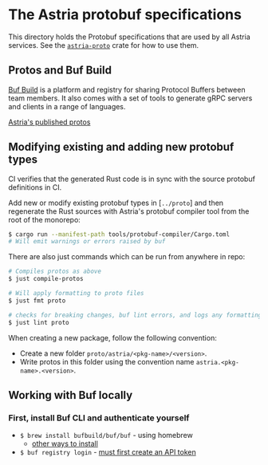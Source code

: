# The Astria protobuf specifications

This directory holds the Protobuf specifications that are used
by all Astria services. See the [`astria-proto`](../crates/astria-proto) crate
for how to use them.

## Protos and Buf Build

[Buf Build](https://buf.build/) is a platform and registry for sharing Protocol
Buffers between team members. It also comes with a set of tools to generate gRPC
servers and clients in a range of languages.

[Astria's published protos](https://buf.build/astria/astria)

## Modifying existing and adding new protobuf types

CI verifies that the generated Rust code is in sync with the source protobuf
definitions in CI.

Add new or modify existing protobuf types in [`../proto`] and then regenerate
the Rust sources with Astria's protobuf compiler tool from the root of the monorepo:

```sh
$ cargo run --manifest-path tools/protobuf-compiler/Cargo.toml
# Will emit warnings or errors raised by buf
```

There are also just commands which can be run from anywhere in repo:

```sh
# Compiles protos as above
$ just compile-protos

# Will apply formatting to proto files
$ just fmt proto

# checks for breaking changes, buf lint errors, and logs any formatting changes
$ just lint proto
```

When creating a new package, follow the following convention:

* Create a new folder `proto/astria/<pkg-name>/<version>`.
* Write protos in this folder using the convention name
  `astria.<pkg-name>.<version>`.

## Working with Buf locally

### First, install Buf CLI and authenticate yourself

* `$ brew install bufbuild/buf/buf` - using homebrew
  * [other ways to install](https://docs.buf.build/installation)
* `$ buf registry login` - [must first create an API
  token](https://docs.buf.build/tutorials/getting-started-with-bsr#create-an-api-token)
